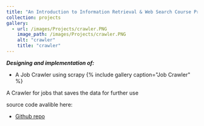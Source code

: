 ```yaml
---
title: "An Introduction to Information Retrieval & Web Search Course Project"
collection: projects
gallery:
  - url: /images/Projects/crawler.PNG  
    image_path: /images/Projects/crawler.PNG  
    alt: "crawler"
    title: "crawler"
---
```

***Designing and implementation of:***  
- A Job Crawler using scrapy
{% include gallery caption="Job Crawler" %}  

A Crawler for jobs that saves the data for further use

source code avalible here:  
* [Github repo](https://github.com/mohmehdi/Crawler)  
